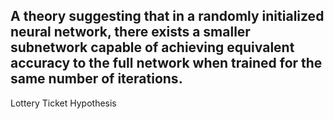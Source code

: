 A theory suggesting that in a randomly initialized neural network, there exists a smaller subnetwork capable of achieving equivalent accuracy to the full network when trained for the same number of iterations.
---
Lottery Ticket Hypothesis
